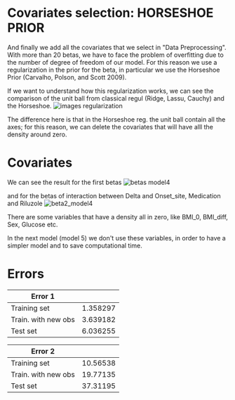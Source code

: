 # Covariates selection: HORSESHOE PRIOR

And finally we add all the covariates that we select in "Data Preprocessing". With more than 20 betas, we have to face the problem
of overfitting due to the number of degree of freedom of our model.
For this reason we use a regularization in the prior for the beta, 
in particular we use the Horseshoe Prior (Carvalho, Polson, and Scott 2009).

If we want to understand how this regularization works, 
we can see the comparison of the unit ball from classical regul (Ridge, Lassu, Cauchy) and the Horseshoe.
![images regularization](https://github.com/massimiliano96/ALS_Bayesian_Analysis/blob/master/images/horseshoe.jpeg)

The difference here is that in the Horseshoe reg. the unit ball contain all the axes; for this reason, we can delete the covariates
that will have alll the density around zero.

# Covariates
We can see the result for the first betas
![betas model4](https://github.com/massimiliano96/ALS_Bayesian_Analysis/blob/master/images/betas_model4.jpg)

and for the betas of interaction between Delta and Onset_site, Medication and Riluzole
![beta2_model4](https://github.com/massimiliano96/ALS_Bayesian_Analysis/blob/master/images/betas2_model4.jpg)

There are some variables that have a density all in zero, like BMI_0, BMI_diff, Sex, Glucose etc.

In the next model (model 5) we don't use these variables, in order to have a simpler model and to save computational time.

# Errors
| Error 1  |  |
| ------------- | ------------- |
| Training set  | 1.358297  |
| Train. with new obs | 3.639182  |
| Test set | 6.036255  |

| Error 2  |  |
| ------------- | ------------- |
| Training set  | 10.56538 |
| Train. with new obs | 19.77135 |
| Test set | 37.31195  |
